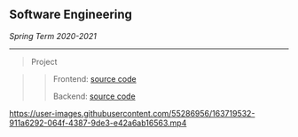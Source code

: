 ## Software Engineering

*Spring Term 2020-2021*

------

> Project

>>Frontend: [source code](https://github.com/chenxz1111/OCTS-frontend)
>>
>>Backend: [source code](https://github.com/chenxz1111/OCTS-backend)


https://user-images.githubusercontent.com/55286956/163719532-911a6292-064f-4387-9de3-e42a6ab16563.mp4




